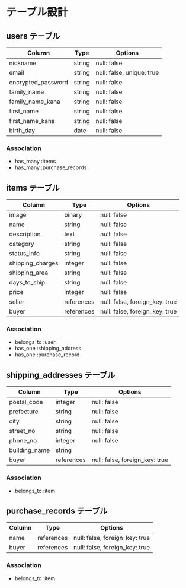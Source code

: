 # テーブル設計

## users テーブル

| Column             | Type   | Options                   |
| ------------------ | ------ | ------------------------- |
| nickname           | string | null: false               |
| email              | string | null: false, unique: true |
| encrypted_password | string | null: false               |
| family_name        | string | null: false               |
| family_name_kana   | string | null: false               |
| first_name         | string | null: false               |
| first_name_kana    | string | null: false               |
| birth_day          | date   | null: false               |

### Association

- has_many :items
- has_many :purchase_records

## items テーブル

| Column           | Type       | Options                        |
| ---------------- | ---------- | ------------------------------ |
| image            | binary     | null: false                    |
| name             | string     | null: false                    |
| description      | text       | null: false                    |
| category         | string     | null: false                    |
| status_info      | string     | null: false                    |
| shipping_charges | integer    | null: false                    |
| shipping_area    | string     | null: false                    |
| days_to_ship     | string     | null: false                    |
| price            | integer    | null: false                    |
| seller           | references | null: false, foreign_key: true |
| buyer            | references | null: false, foreign_key: true |

### Association
- belongs_to :user
- has_one    :shipping_address
- has_one    :purchase_record


## shipping_addresses テーブル

| Column        | Type       | Options                        |
| ------------- | ---------- | ------------------------------ |
| postal_code   | integer    | null: false                    |
| prefecture    | string     | null: false                    |
| city          | string     | null: false                    |
| street_no     | string     | null: false                    |
| phone_no      | integer    | null: false                    |
| building_name | string     |                                |
| buyer         | references | null: false, foreign_key: true |

### Association
- belongs_to :item

## purchase_records テーブル

| Column | Type       | Options                        |
| ------ | ---------- | ------------------------------ |
| name   | references | null: false, foreign_key: true |
| buyer  | references | null: false, foreign_key: true |

### Association
- belongs_to :item
